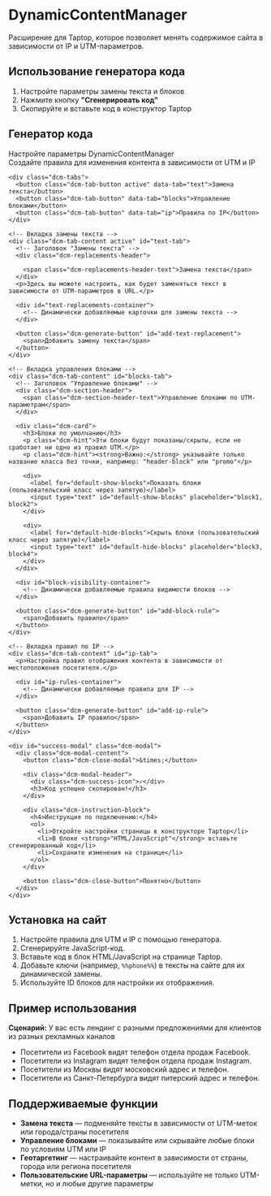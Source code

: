 # DynamicContentManager

Расширение для Taptop, которое позволяет менять содержимое сайта в зависимости от IP и UTM-параметров.

## Использование генератора кода

1. Настройте параметры замены текста и блоков
2. Нажмите кнопку **"Сгенерировать код"**
3. Скопируйте и вставьте код в конструктор Taptop

## Генератор кода

<div class="dcm-container">
  <div class="dcm-generator-container">
    <div class="dcm-generator-header">
      <div class="dcm-generator-title">Настройте параметры DynamicContentManager</div>
      <div class="dcm-generator-subtitle">Создайте правила для изменения контента в зависимости от UTM и IP</div>
    </div>
    
    <div class="dcm-tabs">
      <button class="dcm-tab-button active" data-tab="text">Замена текста</button>
      <button class="dcm-tab-button" data-tab="blocks">Управление блоками</button>
      <button class="dcm-tab-button" data-tab="ip">Правила по IP</button>
    </div>
    
    <!-- Вкладка замены текста -->
    <div class="dcm-tab-content active" id="text-tab">
      <!-- Заголовок "Замены текста" -->
      <div class="dcm-replacements-header">
  
        <span class="dcm-replacements-header-text">Замена текста</span>
      </div>
      <p>Здесь вы можете настроить, как будет заменяться текст в зависимости от UTM-параметров в URL.</p>
      
      <div id="text-replacements-container">
        <!-- Динамически добавляемые карточки для замены текста -->
      </div>
      
      <button class="dcm-generate-button" id="add-text-replacement">
        <span>Добавить замену текста</span>
      </button>
    </div>
    
    <!-- Вкладка управления блоками -->
    <div class="dcm-tab-content" id="blocks-tab">
      <!-- Заголовок "Управление блоками" -->
      <div class="dcm-section-header">
        <span class="dcm-section-header-text">Управление блоками по UTM-параметрам</span>
      </div>
      
      <div class="dcm-card">
        <h3>Блоки по умолчанию</h3>
        <p class="dcm-hint">Эти блоки будут показаны/скрыты, если не сработает ни одно из правил UTM.</p>
        <p class="dcm-hint"><strong>Важно:</strong> указывайте только название класса без точки, например: "header-block" или "promo"</p>
        
        <div>
          <label for="default-show-blocks">Показать блоки (пользовательский класс через запятую)</label>
          <input type="text" id="default-show-blocks" placeholder="block1, block2">
        </div>
        
        <div>
          <label for="default-hide-blocks">Скрыть блоки (пользовательский класс через запятую)</label>
          <input type="text" id="default-hide-blocks" placeholder="block3, block4">
        </div>
      </div>
      
      <div id="block-visibility-container">
        <!-- Динамически добавляемые правила видимости блоков -->
      </div>
      
      <button class="dcm-generate-button" id="add-block-rule">
        <span>Добавить правило</span>
      </button>
    </div>
    
    <!-- Вкладка правил по IP -->
    <div class="dcm-tab-content" id="ip-tab">
      <p>Настройка правил отображения контента в зависимости от местоположения посетителя.</p>
      
      <div id="ip-rules-container">
        <!-- Динамически добавляемые правила для IP -->
      </div>
      
      <button class="dcm-generate-button" id="add-ip-rule">
        <span>Добавить IP правило</span>
      </button>
    </div>
    
    <div id="success-modal" class="dcm-modal">
      <div class="dcm-modal-content">
        <button class="dcm-close-modal">&times;</button>
        
        <div class="dcm-modal-header">
          <div class="dcm-success-icon">✓</div>
          <h3>Код успешно скопирован!</h3>
        </div>
        
        <div class="dcm-instruction-block">
          <h4>Инструкция по подключению:</h4>
          <ol>
            <li>Откройте настройки страницы в конструкторе Taptop</li>
            <li>В блоке <strong>"HTML/JavaScript"</strong> вставьте сгенерированный код</li>
            <li>Сохраните изменения на странице</li>
          </ol>
        </div>
        
        <button class="dcm-close-button">Понятно</button>
      </div>
    </div>
  </div>
</div>

<!-- Шаблоны для динамического создания элементов -->
<template id="text-replacement-template">
  <div class="dcm-card text-replacement">
    <!-- Новая кнопка удаления в правом верхнем углу -->
    <button class="dcm-remove-button remove-text-replacement" aria-label="Удалить">
      <svg xmlns="http://www.w3.org/2000/svg" viewBox="0 0 24 24" fill="none" stroke="currentColor" stroke-width="2" stroke-linecap="round" stroke-linejoin="round">
        <line x1="18" y1="6" x2="6" y2="18"></line>
        <line x1="6" y1="6" x2="18" y2="18"></line>
      </svg>
    </button>
    
    <div>
      <label>Ключ (будет использован как %%ключ%% в тексте)</label>
      <input type="text" class="keyword-input" placeholder="phone">
    </div>
    
    <div>
      <label>Текст по умолчанию</label>
      <input type="text" class="default-value-input" placeholder="+7 (999) 123-45-67">
    </div>
    
    <div class="dcm-utm-header utm-rules-header">
      <span class="dcm-utm-header-text">UTM правила</span>
    </div>
    
    <div class="utm-rules-container">
      <!-- Динамически добавляемые UTM правила -->
    </div>
    
    <button class="dcm-btn dcm-btn-primary add-utm-rule">+ Добавить UTM правило</button>
  </div>
</template>

<template id="utm-rule-template">
  <div class="dcm-rule dcm-utm-rule utm-rule">
    <!-- Новая кнопка удаления в правом верхнем углу -->
    <button class="dcm-remove-button remove-utm-rule" aria-label="Удалить">
      <svg xmlns="http://www.w3.org/2000/svg" viewBox="0 0 24 24" fill="none" stroke="currentColor" stroke-width="2" stroke-linecap="round" stroke-linejoin="round">
        <line x1="18" y1="6" x2="6" y2="18"></line>
        <line x1="6" y1="6" x2="18" y2="18"></line>
      </svg>
    </button>
    
    <div class="dcm-row">
      <div class="dcm-col">
        <label>Параметр URL</label>
        <select class="param-name-select">
          <option value="utm_source">utm_source</option>
          <option value="utm_medium">utm_medium</option>
          <option value="utm_campaign">utm_campaign</option>
          <option value="utm_content">utm_content</option>
          <option value="utm_term">utm_term</option>
          <option value="custom">Своя метка</option>
        </select>
      </div>
      <div class="dcm-col dcm-custom-param-container" style="display: none;">
        <label>Название своей метки</label>
        <input type="text" class="custom-param-input" placeholder="my_param">
      </div>
      
      <div class="dcm-col">
        <label>Значение параметра</label>
        <input type="text" class="param-value-input" placeholder="facebook">
      </div>
      
      <div class="dcm-col">
        <label>Текст замены</label>
        <input type="text" class="replacement-value-input" placeholder="+7 (999) 111-11-11">
      </div>
    </div>
  </div>
</template>

<template id="block-rule-template">
  <div class="dcm-card block-rule">
    <!-- Новая кнопка удаления в правом верхнем углу -->
    <button class="dcm-remove-button remove-block-rule" aria-label="Удалить">
      <svg xmlns="http://www.w3.org/2000/svg" viewBox="0 0 24 24" fill="none" stroke="currentColor" stroke-width="2" stroke-linecap="round" stroke-linejoin="round">
        <line x1="18" y1="6" x2="6" y2="18"></line>
        <line x1="6" y1="6" x2="18" y2="18"></line>
      </svg>
    </button>
    
    <div class="dcm-row">
      <div class="dcm-col">
        <label>Параметр URL</label>
        <select class="param-name-select">
          <option value="utm_source">utm_source</option>
          <option value="utm_medium">utm_medium</option>
          <option value="utm_campaign">utm_campaign</option>
          <option value="utm_content">utm_content</option>
          <option value="utm_term">utm_term</option>
          <option value="custom">Своя метка</option>
        </select>
      </div>
      <div class="dcm-col dcm-custom-param-container" style="display: none;">
        <label>Название своей метки</label>
        <input type="text" class="custom-param-input" placeholder="my_param">
      </div>
      
      <div class="dcm-col">
        <label>Значение параметра</label>
        <input type="text" class="param-value-input" placeholder="spring_sale">
      </div>
    </div>
    
    <div>
      <label>Показать блоки (пользовательский класс через запятую)</label>
      <input type="text" class="show-blocks-input" placeholder="block1, block2">
    </div>
    
    <div>
      <label>Скрыть блоки (пользовательский класс через запятую)</label>
      <input type="text" class="hide-blocks-input" placeholder="block3, block4">
    </div>
  </div>
</template>

<template id="ip-rule-template">
  <div class="dcm-card ip-rule">
    <!-- Новая кнопка удаления в правом верхнем углу -->
    <button class="dcm-remove-button remove-ip-rule" aria-label="Удалить">
      <svg xmlns="http://www.w3.org/2000/svg" viewBox="0 0 24 24" fill="none" stroke="currentColor" stroke-width="2" stroke-linecap="round" stroke-linejoin="round">
        <line x1="18" y1="6" x2="6" y2="18"></line>
        <line x1="6" y1="6" x2="18" y2="18"></line>
      </svg>
    </button>
    
    <!-- Обновленный заголовок "Правило для региона" -->
    <div class="dcm-region-rule-header">
      <span class="dcm-region-rule-header-text">Правило для региона</span>
    </div>
    
    <div class="dcm-row">
      <div class="dcm-col">
        <label>Страна</label>
        <input type="text" class="country-input" placeholder="Russia или * для любой">
        <p class="dcm-hint dcm-country-hint">Введите полное название страны на английском (например, Russia, Belarus). <a href="#" class="show-countries-list">Показать список стран</a></p>
      </div>
      
      <div class="dcm-col">
        <label>Город</label>
        <input type="text" class="city-input" placeholder="Moscow или * для любого" value="*">
        <p class="dcm-hint">Введите полное название города на английском или * для любого</p>
      </div>
      
      <div class="dcm-col">
        <label>Регион</label>
        <input type="text" class="region-input" placeholder="* для любого" value="*">
        <p class="dcm-hint">Введите название региона на английском или * для любого</p>
      </div>
    </div>
    
    <div class="dcm-replacements-header">
      <span class="dcm-replacements-header-text">Замены текста</span>
    </div>
    
    <div class="ip-text-replacements-container">
      <!-- Динамически добавляемые замены текста для IP правила -->
    </div>
    
    <button class="dcm-btn dcm-btn-primary add-ip-text-replacement">+ Добавить замену текста</button>
    
    <div style="margin-top: 15px;">
      <label>Показать блоки (пользовательский класс через запятую)</label>
      <input type="text" class="show-blocks-input" placeholder="block_ru">
    </div>
    
    <div>
      <label>Скрыть блоки (пользовательский класс через запятую)</label>
      <input type="text" class="hide-blocks-input" placeholder="block_en">
    </div>
  </div>
</template>

<template id="ip-text-replacement-template">
  <div class="dcm-rule ip-text-replacement">
    <!-- Новая кнопка удаления в правом верхнем углу -->
    <button class="dcm-remove-button remove-ip-text-replacement" aria-label="Удалить">
      <svg xmlns="http://www.w3.org/2000/svg" viewBox="0 0 24 24" fill="none" stroke="currentColor" stroke-width="2" stroke-linecap="round" stroke-linejoin="round">
        <line x1="18" y1="6" x2="6" y2="18"></line>
        <line x1="6" y1="6" x2="18" y2="18"></line>
      </svg>
    </button>
    
    <div class="dcm-row">
      <div class="dcm-col">
        <label>Ключ</label>
        <input type="text" class="keyword-input" placeholder="region">
      </div>
      
      <div class="dcm-col">
        <label>Текст по умолчанию</label>
        <input type="text" class="default-value-input" placeholder="в вашем регионе">
      </div>
      
      <div class="dcm-col">
        <label>Текст замены для IP-правила</label>
        <input type="text" class="replacement-value-input" placeholder="в России">
      </div>
    </div>
  </div>
</template>

## Установка на сайт

1. Настройте правила для UTM и IP с помощью генератора.
2. Сгенерируйте JavaScript-код.
3. Вставьте код в блок HTML/JavaScript на странице Taptop.
4. Добавьте ключи (например, `%%phone%%`) в тексты на сайте для их динамической замены.
5. Используйте ID блоков для настройки их отображения.

## Пример использования

**Сценарий:** У вас есть лендинг с разными предложениями для клиентов из разных рекламных каналов

- Посетители из Facebook видят телефон отдела продаж Facebook.
- Посетители из Instagram видят телефон отдела продаж Instagram.
- Посетители из Москвы видят московский адрес и телефон.
- Посетители из Санкт-Петербурга видят питерский адрес и телефон.

## Поддерживаемые функции

- **Замена текста** — подменяйте тексты в зависимости от UTM-меток или города/страны посетителя
- **Управление блоками** — показывайте или скрывайте любые блоки по условиям UTM или IP
- **Геотаргетинг** — настраивайте контент в зависимости от страны, города или региона посетителя
- **Пользовательские URL-параметры** — используйте не только UTM-метки, но и любые другие параметры
